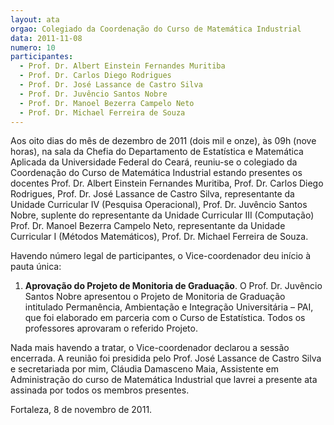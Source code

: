 ```yaml
---
layout: ata
orgao: Colegiado da Coordenação do Curso de Matemática Industrial
data: 2011-11-08
numero: 10
participantes:
  - Prof. Dr. Albert Einstein Fernandes Muritiba
  - Prof. Dr. Carlos Diego Rodrigues
  - Prof. Dr. José Lassance de Castro Silva
  - Prof. Dr. Juvêncio Santos Nobre
  - Prof. Dr. Manoel Bezerra Campelo Neto
  - Prof. Dr. Michael Ferreira de Souza
---
```


Aos oito dias do mês de dezembro de 2011 (dois mil e onze), às 09h (nove horas), na sala da Chefia do Departamento de Estatística e Matemática Aplicada da Universidade Federal do Ceará, reuniu-se o colegiado da Coordenação do Curso de Matemática Industrial estando presentes os docentes Prof. Dr. Albert Einstein Fernandes Muritiba, Prof. Dr. Carlos Diego Rodrigues, Prof. Dr. José Lassance de Castro Silva, representante da Unidade Curricular IV (Pesquisa Operacional), Prof. Dr. Juvêncio Santos Nobre, suplente do representante da Unidade Curricular III (Computação) Prof. Dr. Manoel Bezerra Campelo Neto, representante da Unidade Curricular I (Métodos Matemáticos), Prof. Dr. Michael Ferreira de Souza.

Havendo número legal de participantes, o Vice-coordenador deu início à pauta única:

1. **Aprovação do Projeto de Monitoria de Graduação**.
   O Prof. Dr. Juvêncio Santos Nobre apresentou o Projeto de Monitoria de Graduação intitulado Permanência, Ambientação e Integração Universitária – PAI, que foi elaborado em parceria com o Curso de Estatística.
   Todos os professores aprovaram o referido Projeto.

Nada mais havendo a tratar, o Vice-coordenador declarou a sessão encerrada.
A reunião foi presidida pelo Prof. José Lassance de Castro Silva e secretariada por mim, Cláudia Damasceno Maia, Assistente em Administração do curso de Matemática Industrial que lavrei a presente ata assinada por todos os membros presentes.

Fortaleza, 8 de novembro de 2011.

